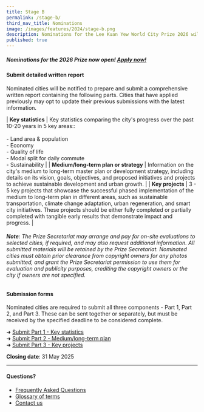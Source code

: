 ```yaml
---
title: Stage B
permalink: /stage-b/
third_nav_title: Nominations
image: /images/features/2024/stage-b.png
description: Nominations for the Lee Kuan Yew World City Prize 2026 will open soon! 
published: true
---
```


##### Nominations for the 2026 Prize now open! [Apply now!](https://go.gov.sg/nominations)

#### **Submit detailed written report**

Nominated cities will be notified to prepare and submit a comprehensive written report containing the following parts. Cities that have applied previously may opt to update their previous submissions with the latest information.

| **Key statistics** | Key statistics comparing the city's progress over the past 10-20 years in 5 key areas:: <br><br> - Land area & population <br> - Economy <br> - Quality of life <br> - Modal split for daily commute <br> - Sustainability |
| **Medium/long-term plan or strategy** | Information on the city's medium to long-term master plan or development strategy, including details on its vision, goals, objectives, and proposed initiatives and projects to achieve sustainable development and urban growth. | 
| **Key projects** | 3 - 5 key projects that showcase the successful phased implementation of the medium to long-term plan in different areas, such as sustainable transportation, climate change adaptation, urban regeneration, and smart city initiatives. These projects should be either fully completed or partially completed with tangible early results that demonstrate impact and progress. |

###### **Note**: The Prize Secretariat may arrange and pay for on-site evaluations to selected cities, if required, and may also request additional information. All submitted materials will be retained by the Prize Secretariat. Nominated cities must obtain prior clearance from copyright owners for any photos submitted, and grant the Prize Secretariat permission to use them for evaluation and publicity purposes, crediting the copyright owners or the city if owners are not specified.

#### **Submission forms**

Nominated cities are required to submit all three components - Part 1, Part 2, and Part 3. These can be sent together or separately, but must be received by the specified deadline to be considered complete.

➜ [Submit Part 1 - Key statistics](https://go.gov.sg/part-1) <br>
➜ [Submit Part 2 - Medium/long-term plan](https://go.gov.sg/part-2) <br>
➜ [Submit Part 3 - Key projects](https://go.gov.sg/part-3)

**Closing date**: 31 May 2025

---

#### **Questions?**

- [Frequently Asked Questions](/faq/) 
- [Glossary of terms](/glossary/)
- [Contact us](/feedback/)
